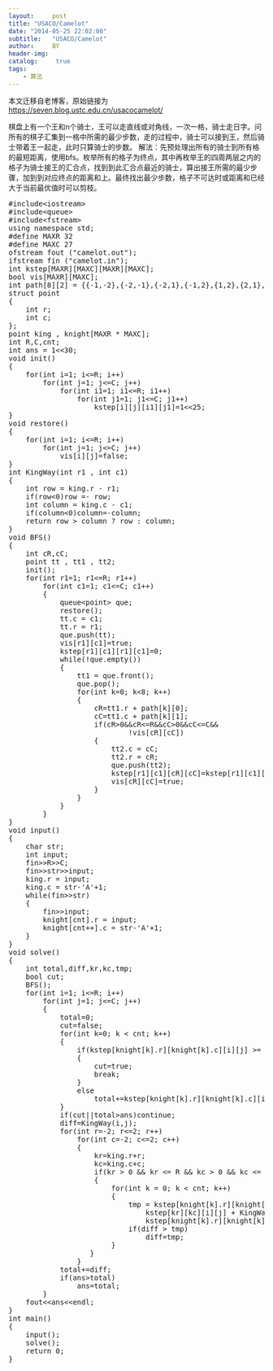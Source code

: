 ```yaml
---
layout:     post
title: "USACO/Camelot"
date: "2014-05-25 22:02:00"
subtitle:   "USACO/Camelot"
author:     BY
header-img:
catalog: 	 true
tags:
    - 算法
---
```


本文迁移自老博客，原始链接为 <https://seven.blog.ustc.edu.cn/usacocamelot/>

棋盘上有一个王和n个骑士，王可以走直线或对角线，一次一格，骑士走日字。问所有的棋子汇集到一格中所需的最少步数，走的过程中，骑士可以接到王，然后骑士带着王一起走，此时只算骑士的步数。
解法：先预处理出所有的骑士到所有格的最短距离，使用bfs。枚举所有的格子为终点，其中再枚举王的四周两层之内的格子为骑士接王的汇合点，找到到此汇合点最近的骑士，算出接王所需的最少步骤，加到到对应终点的距离和上。最终找出最少步数，格子不可达时或距离和已经大于当前最优值时可以剪枝。
<pre class = "brush:[cpp]">
#include&lt;iostream&gt;
#include&lt;queue&gt;
#include&lt;fstream&gt;
using namespace std;
#define MAXR 32
#define MAXC 27
ofstream fout ("camelot.out");
ifstream fin ("camelot.in");
int kstep[MAXR][MAXC][MAXR][MAXC];
bool vis[MAXR][MAXC];
int path[8][2] = {{-1,-2},{-2,-1},{-2,1},{-1,2},{1,2},{2,1},{2,-1},{1,-2}};
struct point
{
    int r;
    int c;
};
point king , knight[MAXR * MAXC];
int R,C,cnt;
int ans = 1&lt;&lt;30;
void init()
{
    for(int i=1; i<=R; i++)
        for(int j=1; j<=C; j++)
            for(int i1=1; i1<=R; i1++)
                for(int j1=1; j1<=C; j1++)
                    kstep[i][j][i1][j1]=1<<25;
}
void restore()
{
    for(int i=1; i<=R; i++)
        for(int j=1; j<=C; j++)
            vis[i][j]=false;
}
int KingWay(int r1 , int c1)
{
    int row = king.r - r1;
    if(row<0)row =- row;
    int column = king.c - c1;
    if(column<0)column=-column;
    return row > column ? row : column;
}
void BFS()
{
    int cR,cC;
    point tt , tt1 , tt2;
    init();
    for(int r1=1; r1<=R; r1++)
        for(int c1=1; c1<=C; c1++)
        {
            queue&lt;point&gt; que;
            restore();
            tt.c = c1;
            tt.r = r1;
            que.push(tt);
            vis[r1][c1]=true;
            kstep[r1][c1][r1][c1]=0;
            while(!que.empty())
            {
                tt1 = que.front();
                que.pop();
                for(int k=0; k<8; k++)
                {
                    cR=tt1.r + path[k][0];
                    cC=tt1.c + path[k][1];
                    if(cR>0&&cR<=R&&cC>0&&cC<=C&&
                            !vis[cR][cC])
                    {
                        tt2.c = cC;
                        tt2.r = cR;
                        que.push(tt2);
                        kstep[r1][c1][cR][cC]=kstep[r1][c1][tt1.r][tt1.c] + 1;
                        vis[cR][cC]=true;
                    }
                }
            }
        }
}
void input()
{
    char str;
    int input;
    fin&gt;&gt;R&gt;&gt;C;
    fin&gt;&gt;str&gt;&gt;input;
    king.r = input;
    king.c = str-'A'+1;
    while(fin&gt;&gt;str)
    {
        fin&gt;&gt;input;
        knight[cnt].r = input;
        knight[cnt++].c = str-'A'+1;
    }
}
void solve()
{
    int total,diff,kr,kc,tmp;
    bool cut;
    BFS();
    for(int i=1; i<=R; i++)
        for(int j=1; j<=C; j++)
        {
            total=0;
            cut=false;
            for(int k=0; k < cnt; k++)
            {
                if(kstep[knight[k].r][knight[k].c][i][j] >= (1&lt;&lt;25))
                {
                    cut=true;
                    break;
                }
                else 
                    total+=kstep[knight[k].r][knight[k].c][i][j];
            }
            if(cut||total>ans)continue;
            diff=KingWay(i,j);
            for(int r=-2; r<=2; r++)
                for(int c=-2; c<=2; c++)
                {
                    kr=king.r+r;
                    kc=king.c+c;
                    if(kr > 0 && kr <= R && kc > 0 && kc <= C)
                    {
                        for(int k = 0; k < cnt; k++)
                        {
                            tmp = kstep[knight[k].r][knight[k].c][kr][kc] +
                                kstep[kr][kc][i][j] + KingWay(kr,kc) -
                                kstep[knight[k].r][knight[k].c][i][j];
                            if(diff > tmp)
                                diff=tmp;
                        }
                   }
                }
            total+=diff;
            if(ans>total)
                ans=total;
        }
    fout&lt;&lt;ans&lt;&lt;endl;
}
int main()
{
    input();
    solve();
    return 0;
}
</pre>
